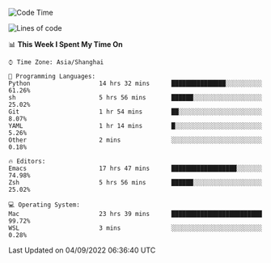 <!--START_SECTION:waka-->
![Code Time](http://img.shields.io/badge/Code%20Time-846%20hrs%2016%20mins-blue)

![Lines of code](https://img.shields.io/badge/From%20Hello%20World%20I%27ve%20Written-22%20Thousand%20lines%20of%20code-blue)

📊 **This Week I Spent My Time On** 

```text
⌚︎ Time Zone: Asia/Shanghai

💬 Programming Languages: 
Python                   14 hrs 32 mins      ███████████████░░░░░░░░░░   61.26% 
sh                       5 hrs 56 mins       ██████░░░░░░░░░░░░░░░░░░░   25.02% 
Git                      1 hr 54 mins        ██░░░░░░░░░░░░░░░░░░░░░░░   8.07% 
YAML                     1 hr 14 mins        █░░░░░░░░░░░░░░░░░░░░░░░░   5.26% 
Other                    2 mins              ░░░░░░░░░░░░░░░░░░░░░░░░░   0.18%

🔥 Editors: 
Emacs                    17 hrs 47 mins      ██████████████████░░░░░░░   74.98% 
Zsh                      5 hrs 56 mins       ██████░░░░░░░░░░░░░░░░░░░   25.02%

💻 Operating System: 
Mac                      23 hrs 39 mins      █████████████████████████   99.72% 
WSL                      3 mins              ░░░░░░░░░░░░░░░░░░░░░░░░░   0.28%

```


 Last Updated on 04/09/2022 06:36:40 UTC
<!--END_SECTION:waka-->
